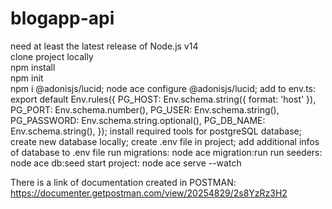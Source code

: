 # blogapp-api

need at least the latest release of Node.js v14 <br />
clone project locally <br />
npm install <br />
npm init <br />
npm i @adonisjs/lucid;
node ace configure @adonisjs/lucid;
add to env.ts:   export default Env.rules({
                PG_HOST: Env.schema.string({ format: 'host' }),
                PG_PORT: Env.schema.number(),
                PG_USER: Env.schema.string(),
                PG_PASSWORD: Env.schema.string.optional(),
                PG_DB_NAME: Env.schema.string(),
                });
install required tools for postgreSQL database;
create new database locally;
create .env file in project;
add additional infos of database to .env file
run migrations: node ace migration:run
run seeders: node ace db:seed
start project: node ace serve --watch


There is a link of documentation created in POSTMAN: https://documenter.getpostman.com/view/20254829/2s8YzRz3H2


